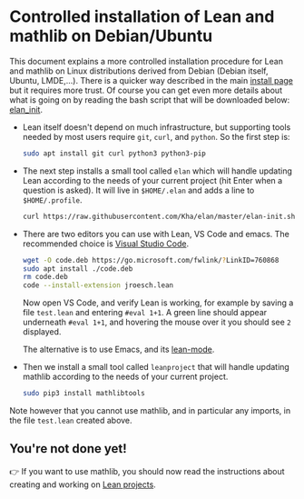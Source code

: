 # Controlled installation of Lean and mathlib on Debian/Ubuntu

This document explains a more controlled installation procedure
for Lean and mathlib on Linux distributions derived from Debian (Debian itself,
Ubuntu, LMDE,...). There is a quicker way described in the main
[install page](install_debian.md) but it requires more trust.
Of course you can get even more details about what is going on by
reading the bash script that will be downloaded below:
[elan_init](https://github.com/Kha/elan/blob/master/elan-init.sh).

* Lean itself doesn't depend on much infrastructure, but supporting tools
  needed by most users require `git`, `curl`, and `python`. So the first step is:
  ```bash
  sudo apt install git curl python3 python3-pip
  ```

* The next step installs a small tool called `elan` which will handle
  updating Lean according to the needs of your current project (hit Enter
  when a question is asked). It will live in `$HOME/.elan` and adds a
  line to `$HOME/.profile`.
  ```bash
  curl https://raw.githubusercontent.com/Kha/elan/master/elan-init.sh -sSf | sh
  ```

* There are two editors you can use with Lean, VS Code and emacs. The
  recommended choice is [Visual Studio Code](https://code.visualstudio.com/).
  ```bash
  wget -O code.deb https://go.microsoft.com/fwlink/?LinkID=760868
  sudo apt install ./code.deb
  rm code.deb
  code --install-extension jroesch.lean
  ```

  Now open VS Code, and verify Lean is working, for example by saving a file `test.lean` and entering `#eval 1+1`.
   A green line should appear underneath `#eval 1+1`, and hovering the mouse over it you should see `2`
   displayed.

  The alternative is to use Emacs, and its [lean-mode](https://github.com/leanprover/lean-mode).

* Then we install a small tool called `leanproject` that will handle
  updating mathlib according to the needs of your current project.
  ```bash
  sudo pip3 install mathlibtools
  ```

Note however that you cannot use mathlib, and in particular any imports,
in the file `test.lean` created above.

## You're not done yet!

👉 If you want to use mathlib, you should now read the instructions about creating and working on [Lean projects](project.md).
